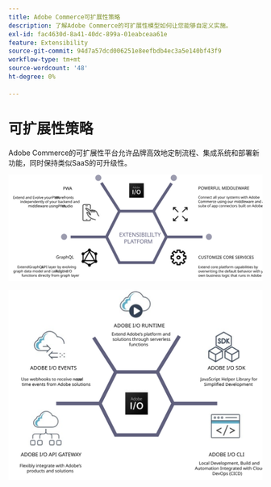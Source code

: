 ```yaml
---
title: Adobe Commerce可扩展性策略
description: 了解Adobe Commerce的可扩展性模型如何让您能够自定义实施。
exl-id: fac4630d-8a41-40dc-899a-01eabceaa61e
feature: Extensibility
source-git-commit: 94d7a57dcd006251e8eefbdb4ec3a5e140bf43f9
workflow-type: tm+mt
source-wordcount: '48'
ht-degree: 0%

---
```


# 可扩展性策略

Adobe Commerce的可扩展性平台允许品牌高效地定制流程、集成系统和部署新功能，同时保持类似SaaS的可升级性。

![Adobe Commerce可扩展性策略图](../../assets/playbooks/extensibility-strategy-1.svg)

![Adobe Commerce可扩展性策略图](../../assets/playbooks/extensibility-strategy-2.svg)
